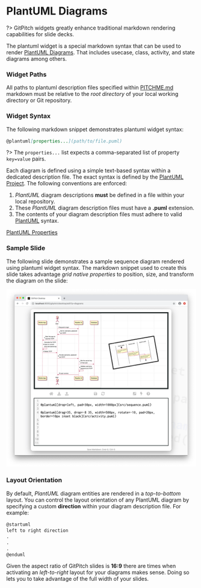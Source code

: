 # PlantUML Diagrams

?> GitPitch widgets greatly enhance traditional markdown rendering capabilities for slide decks.

The plantuml widget is a special markdown syntax that can be used to render [PlantUML Diagrams](https://plantuml.com/). That includes usecase, class, activity, and state diagrams among others.

### Widget Paths

All paths to plantuml description files specified within [PITCHME.md](/conventions/pitchme-md.md) markdown must be relative to the *root directory* of your local working directory or Git repository.

### Widget Syntax

The following markdown snippet demonstrates plantuml widget syntax:

```markdown
@plantuml[properties...](path/to/file.puml)
```

?> The `properties...` list expects a comma-separated list of property `key=value` pairs.

Each diagram is defined using a simple text-based syntax within a dedicated description file. The exact syntax is defined by the [PlantUML Project](https://plantuml.com/). The following conventions are enforced:

1. *PlantUML* diagram descriptions **must** be defined in a file within your local repository.
1. These *PlantUML* diagram description files must have a **.puml** extension.
1. The contents of your diagram description files must adhere to valid [PlantUML](https://plantuml.com/) syntax.

[PlantUML Properties](../_snippets/diagrams-plantuml-properties.md ':include')

### Sample Slide

The following slide demonstrates a sample sequence diagram rendered using plantuml widget syntax. The markdown snippet used to create this slide takes advantage *grid native properties* to position, size, and transform the diagram on the slide:

![Sample slide demonstrating the plantuml widget](../_images/gitpitch-diagrams-plantuml-widget.png)

### Layout Orientation

By default, *PlantUML* diagram entities are rendered in a *top-to-bottom* layout. You can control the layout orientation of any PlantUML diagram by specifying a custom **direction** within your diagram description file. For example:

```uml
@startuml
left to right direction
.
.
.
@enduml
```

Given the aspect ratio of GitPitch slides is **16:9** there are times when activating an *left-to-right* layout for your diagrams makes sense.  Doing so lets you to take advantage of the full width of your slides.

